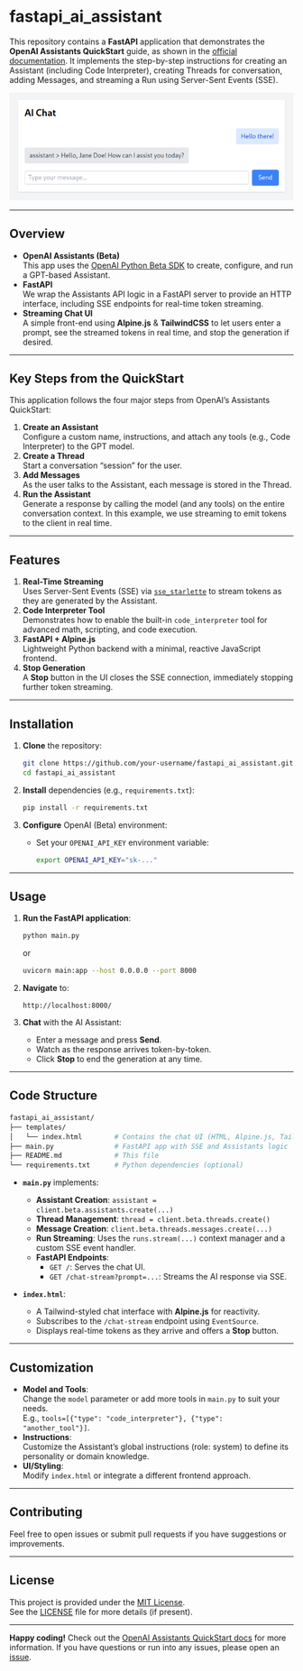 # fastapi_ai_assistant

This repository contains a **FastAPI** application that demonstrates the **OpenAI Assistants QuickStart** guide, as shown in the [official documentation](https://platform.openai.com/docs/assistants/quickstart). It implements the step-by-step instructions for creating an Assistant (including Code Interpreter), creating Threads for conversation, adding Messages, and streaming a Run using Server-Sent Events (SSE).

![Chat interface screenshot](assets/chat_screenshot.png)

---

## Overview

- **OpenAI Assistants (Beta)**  
  This app uses the [OpenAI Python Beta SDK](https://platform.openai.com/docs/assistants/quickstart) to create, configure, and run a GPT-based Assistant.  
- **FastAPI**  
  We wrap the Assistants API logic in a FastAPI server to provide an HTTP interface, including SSE endpoints for real-time token streaming.  
- **Streaming Chat UI**  
  A simple front-end using **Alpine.js** & **TailwindCSS** to let users enter a prompt, see the streamed tokens in real time, and stop the generation if desired.

---

## Key Steps from the QuickStart

This application follows the four major steps from OpenAI’s Assistants QuickStart:

1. **Create an Assistant**  
   Configure a custom name, instructions, and attach any tools (e.g., Code Interpreter) to the GPT model.
2. **Create a Thread**  
   Start a conversation “session” for the user.
3. **Add Messages**  
   As the user talks to the Assistant, each message is stored in the Thread.
4. **Run the Assistant**  
   Generate a response by calling the model (and any tools) on the entire conversation context. In this example, we use streaming to emit tokens to the client in real time.

---

## Features

1. **Real-Time Streaming**  
   Uses Server-Sent Events (SSE) via [`sse_starlette`](https://github.com/sysid/sse-starlette) to stream tokens as they are generated by the Assistant.
2. **Code Interpreter Tool**  
   Demonstrates how to enable the built-in `code_interpreter` tool for advanced math, scripting, and code execution.
3. **FastAPI + Alpine.js**  
   Lightweight Python backend with a minimal, reactive JavaScript frontend.
4. **Stop Generation**  
   A **Stop** button in the UI closes the SSE connection, immediately stopping further token streaming.

---

## Installation

1. **Clone** the repository:
   ```bash
   git clone https://github.com/your-username/fastapi_ai_assistant.git
   cd fastapi_ai_assistant
   ```

2. **Install** dependencies (e.g., `requirements.txt`):
   ```bash
   pip install -r requirements.txt
   ```

3. **Configure** OpenAI (Beta) environment:
   - Set your `OPENAI_API_KEY` environment variable:
     ```bash
     export OPENAI_API_KEY="sk-..."
     ```

---

## Usage

1. **Run the FastAPI application**:
   ```bash
   python main.py
   ```
   or
   ```bash
   uvicorn main:app --host 0.0.0.0 --port 8000
   ```

2. **Navigate** to:
   ```
   http://localhost:8000/
   ```

3. **Chat** with the AI Assistant:
   - Enter a message and press **Send**.
   - Watch as the response arrives token-by-token.
   - Click **Stop** to end the generation at any time.

---

## Code Structure

```bash
fastapi_ai_assistant/
├── templates/
│   └── index.html        # Contains the chat UI (HTML, Alpine.js, TailwindCSS)
├── main.py               # FastAPI app with SSE and Assistants logic
├── README.md             # This file
└── requirements.txt      # Python dependencies (optional)
```

- **`main.py`** implements:
  - **Assistant Creation**: `assistant = client.beta.assistants.create(...)`
  - **Thread Management**: `thread = client.beta.threads.create()`
  - **Message Creation**: `client.beta.threads.messages.create(...)`
  - **Run Streaming**: Uses the `runs.stream(...)` context manager and a custom SSE event handler.
  - **FastAPI Endpoints**:
    - `GET /`: Serves the chat UI.
    - `GET /chat-stream?prompt=...`: Streams the AI response via SSE.

- **`index.html`**:
  - A Tailwind-styled chat interface with **Alpine.js** for reactivity.
  - Subscribes to the `/chat-stream` endpoint using `EventSource`.
  - Displays real-time tokens as they arrive and offers a **Stop** button.

---

## Customization

- **Model and Tools**:  
  Change the `model` parameter or add more tools in `main.py` to suit your needs.  
  E.g., `tools=[{"type": "code_interpreter"}, {"type": "another_tool"}]`.
- **Instructions**:  
  Customize the Assistant’s global instructions (role: system) to define its personality or domain knowledge.
- **UI/Styling**:  
  Modify `index.html` or integrate a different frontend approach.

---

## Contributing

Feel free to open issues or submit pull requests if you have suggestions or improvements.

---

## License

This project is provided under the [MIT License](https://opensource.org/licenses/MIT).  
See the [LICENSE](LICENSE) file for more details (if present).

---

**Happy coding!** Check out the [OpenAI Assistants QuickStart docs](https://platform.openai.com/docs/assistants/quickstart) for more information. If you have questions or run into any issues, please open an [issue](https://github.com/your-username/fastapi_ai_assistant/issues).
